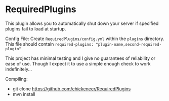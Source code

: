 # RequiredPlugins

This plugin allows you to automatically shut down your server if specified plugins fail to load at startup.

Config File:
Create `RequiredPlugins/config.yml` within the `plugins` directory.
This file should contain `required-plugins: "plugin-name,second-required-plugin"`

This project has minimal testing and I give no guarantees of reliability or ease of use.
Though I expect it to use a simple enough check to work indefinitely...

Compiling:
* git clone https://github.com/chickeneer/RequiredPlugins
* mvn install